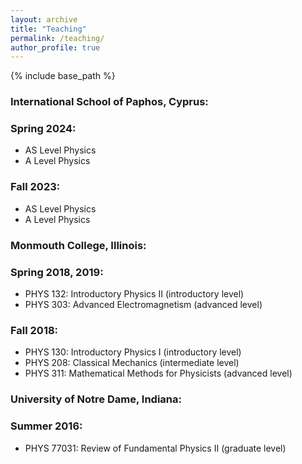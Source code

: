 ```yaml
---
layout: archive
title: "Teaching"
permalink: /teaching/
author_profile: true
---
```


{% include base_path %}

### International School of Paphos, Cyprus:

### Spring 2024:
- AS Level Physics
- A Level Physics

### Fall 2023:
- AS Level Physics
- A Level Physics

### Monmouth College, Illinois:

### Spring 2018, 2019:
- PHYS 132: Introductory Physics II (introductory level)
- PHYS 303: Advanced Electromagnetism (advanced level)

### Fall 2018:
- PHYS 130: Introductory Physics I (introductory level)
- PHYS 208: Classical Mechanics (intermediate level)
- PHYS 311: Mathematical Methods for Physicists (advanced level)



### University of Notre Dame, Indiana:

### Summer 2016:
- PHYS 77031: Review of Fundamental Physics II (graduate level)


<!-- {% include base_path %}

{% for post in site.teaching reversed %}
  {% include archive-single.html %}
{% endfor %} -->


<!-- ---
layout: archive
title: "Teaching"
permalink: /teaching/
author_profile: true
---

{% include base_path %}


### University of Notre Dame, Indiana:

### Summer 2016:
- PHYS 77031: Review of Fundamental Physics II (graduate level)

### Monmouth College, Illinois:

### Fall 2018:
- PHYS 130: Introductory Physics I (introductory level)
- PHYS 208: Classical Mechanics (intermediate level)
- PHYS 311: Mathematical Methods for Physicists (advanced level)

### Spring 2018, 2019:
- PHYS 132: Introductory Physics II (introductory level)
- PHYS 303: Advanced Electromagnetism (advanced level) -->


<!-- {% include base_path %}

{% for post in site.teaching reversed %}
  {% include archive-single.html %}
{% endfor %} -->